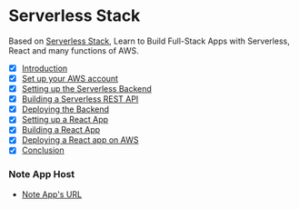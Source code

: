 # Serverless Stack

Based on [Serverless Stack](https://serverless-stack.com/), Learn to Build Full-Stack Apps with Serverless, React and many functions of AWS.

- [x] [Introduction](https://serverless-stack.com/chapters/who-is-this-guide-for.html)
- [x] [Set up your AWS account](https://serverless-stack.com/chapters/create-an-aws-account.html)
- [x] [Setting up the Serverless Backend](https://serverless-stack.com/chapters/create-a-dynamodb-table.html)
- [x] [Building a Serverless REST API](https://serverless-stack.com/chapters/add-a-create-note-api.html)
- [x] [Deploying the Backend](https://serverless-stack.com/chapters/deploy-the-apis.html)
- [x] [Setting up a React App](https://serverless-stack.com/chapters/create-a-new-reactjs-app.html)
- [x] [Building a React App](https://serverless-stack.com/chapters/create-a-login-page.html)
- [x] [Deploying a React app on AWS](https://serverless-stack.com/chapters/deploy-the-frontend.html)
- [x] [Conclusion](https://serverless-stack.com/chapters/wrapping-up.html)

### Note App Host

- [Note App's URL](d3c80hzai50moe.cloudfront.net)
